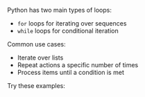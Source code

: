 Python has two main types of loops:
* `for` loops for iterating over sequences
* `while` loops for conditional iteration

Common use cases:
* Iterate over lists
* Repeat actions a specific number of times
* Process items until a condition is met

Try these examples: 